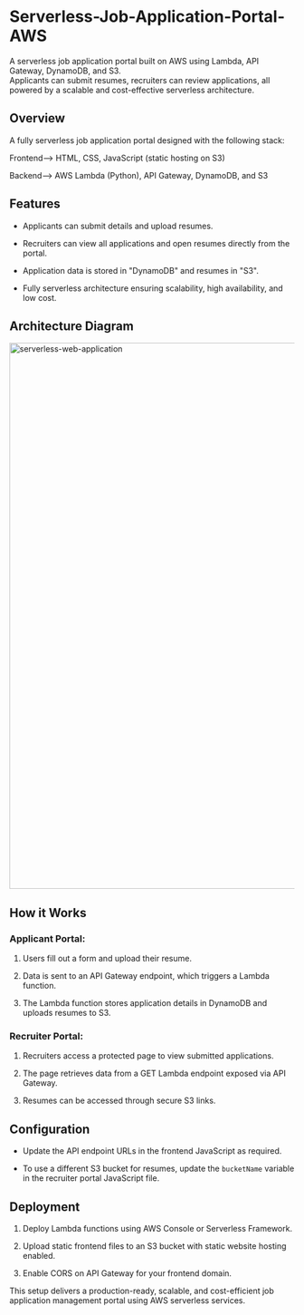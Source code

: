 # Serverless-Job-Application-Portal-AWS

A serverless job application portal built on AWS using Lambda, API Gateway, DynamoDB, and S3.  
Applicants can submit resumes, recruiters can review applications, all powered by a scalable and cost-effective serverless architecture.  

## Overview

A fully serverless job application portal designed with the following stack: 

Frontend--> HTML, CSS, JavaScript (static hosting on S3)  

Backend--> AWS Lambda (Python), API Gateway, DynamoDB, and S3 

## Features

- Applicants can submit details and upload resumes.
  
- Recruiters can view all applications and open resumes directly from the portal.
  
- Application data is stored in "DynamoDB" and resumes in "S3".
  
- Fully serverless architecture ensuring scalability, high availability, and low cost.

## Architecture Diagram

<img width="1676" height="964" alt="serverless-web-application" src="https://github.com/user-attachments/assets/62b73644-7fcd-4a65-81fa-5eebd9d91f8e" />

## How it Works

### Applicant Portal:

1. Users fill out a form and upload their resume.
    
2. Data is sent to an API Gateway endpoint, which triggers a Lambda function.
  
3. The Lambda function stores application details in DynamoDB and uploads resumes to S3.

### Recruiter Portal:

1. Recruiters access a protected page to view submitted applications.
 
2. The page retrieves data from a GET Lambda endpoint exposed via API Gateway.
  
3. Resumes can be accessed through secure S3 links.

## Configuration

- Update the API endpoint URLs in the frontend JavaScript as required.
  
- To use a different S3 bucket for resumes, update the `bucketName` variable in the recruiter portal JavaScript file.

## Deployment

1. Deploy Lambda functions using AWS Console or Serverless Framework.
 
2. Upload static frontend files to an S3 bucket with static website hosting enabled.
 
3. Enable CORS on API Gateway for your frontend domain.

This setup delivers a production-ready, scalable, and cost-efficient job application management portal using AWS serverless services.

